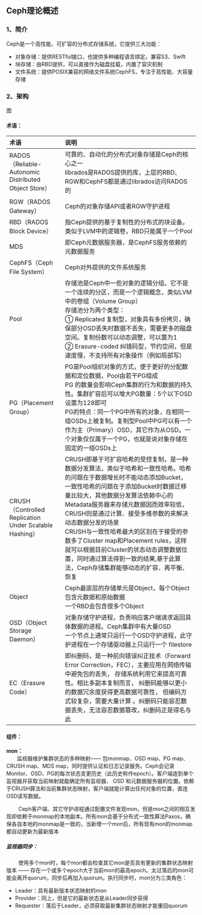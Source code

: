 ## Ceph理论概述

### 1、简介
Ceph是一个高性能、可扩容的分布式存储系统，它提供三大功能：
- 对象存储：提供RESTful接口，也提供多种编程语言绑定。兼容S3、Swift
- 块存储：由RBD提供，可以直接作为磁盘挂载，内置了容灾机制
- 文件系统：提供POSIX兼容的网络文件系统CephFS，专注于高性能、大容量存储

### 2、架构

图




#### 术语：

| 术语 | 说明 | 
| :- | :- | 
| RADOS（Reliable-Autonomic Distributed Object Store） | 可靠的、自动化的分布式对象存储是Ceph的核心之一<br>librados是RADOS提供的库，上层的RBD、RGW和CephFS都是通过librados访问RADOS的 | 
|RGW（RADOS Gateway）|Ceph的对象存储API或者RGW守护进程|
|RBD（RADOS Block Device）|指Ceph提供的基于复制性的分布式的块设备。类似于LVM中的逻辑卷，RBD只能属于一个Pool
|MDS|即Ceph元数据服务器，是CephFS服务依赖的元数据服务|
|CephFS（Ceph File System）|Ceph对外提供的文件系统服务|
|Pool|存储池是Ceph中一些对象的逻辑分组。它不是一个连续的分区，而是一个逻辑概念，类似LVM中的卷组（Volume Group）<br> 存储池分为两个类型：<br> ① Replicated 复制型，对象具有多份拷贝，确保部分OSD丢失时数据不丢失，需要更多的磁盘空间。复制份数可以动态调整，可以置为1 <br> ② Erasure-coded 纠错码型，节约空间，但是速度慢，不支持所有对象操作（例如局部写）|
|PG（Placement Group）|PG是Pool组织对象的方式，便于更好的分配数据和定位数据，Pool由若干PG组成 <br> PG 的数量会影响Ceph集群的行为和数据的持久性。集群扩容后可以增大PG数量：5个以下OSD设置为128即可 <br> PG的特点：同一个PG中所有的对象，在相同一组OSDs上被复制。复制型Pool中PG可以有一个作为主（Primary）OSD，其它作为从OSD。一个对象仅仅属于一个PG，也就是说对象存储在固定的一组OSDs上|
|CRUSH（Controlled Replication Under Scalable Hashing）|CRUSH即基于可扩容哈希的受控复制，是一种数据分发算法，类似于哈希和一致性哈希。哈希的问题在于数据增长时不能动态添加Bucket，一致性哈希的问题在于添加Bucket时数据迁移量比较大，其他数据分发算法依赖中心的Metadata服务器来存储元数据因而效率较低，CRUSH则是通过计算、接受多维参数的来解决动态数据分发的场景<br> CRUSH与一致性哈希最大的区别在于接受的参数多了Cluster map和Placement rules，这样就可以根据目前Cluster的状态动态调整数据位置，同时通过算法得到一致的结果,基于此算法，Ceph存储集群能够动态的扩容、再平衡、恢复|
|Object|Ceph最底层的存储单元是Object，每个Object包含元数据和原始数据 <br> 一个RBD会包含很多个Object|
|OSD（Object Storage Daemon）|对象存储守护进程，负责响应客户端请求返回具体数据的进程。Ceph集群中有大量OSD <br> 一个节点上通常只运行一个OSD守护进程，此守护进程在一个存储驱动器上只运行一个 filestore|
|EC（Erasure Code）|即纠删码，是一种前向错误纠正技术（Forward Error Correction，FEC），主要应用在网络传输中避免包的丢失， 存储系统利用它来提高可靠性。相比多副本复制而言， 纠删码能够以更小的数据冗余度获得更高数据可靠性， 但编码方式较复杂，需要大量计算 。纠删码只能容忍数据丢失，无法容忍数据篡改，纠删码正是得名与此|

#### 组件：

**mon：**       
&emsp;&emsp;监视器维护集群状态的多种映射—— 包monmap、OSD map、PG map、CRUSH map、MDS map，同时提供认证和日志记录服务。Ceph会记录Monitor、OSD、PG的每次状态变更历史（此历史称作epoch）。客户端连到单个监视器并获取当前映射就能确定所有监视器、 OSD 和元数据服务器的位置。依赖于CRUSH算法和当前集群状态映射，客户端就能计算出任何对象的位置，直连OSD读写数据。

&emsp;&emsp; Ceph客户端、其它守护进程通过配置文件发现mon，但是mon之间的相互发现却依赖于monmap的本地副本。所有mon会基于分布式一致性算法Paxos，确保各自本地的monmap是一致的，当新增一个mon后，所有现有mon的monmap都自动更新为最新版本

##### 监视器同步： 

&emsp;&emsp; 使用多个mon时，每个mon都会检查其它mon是否具有更新的集群状态映射版本 —— 存在一个或多个epoch大于当前mon的最高epoch。太过落后的mon可能会离开quorum，同步后再加入quorum。执行同步时，mon分为三类角色：
- Leader：具有最新版本状态映射的mon
- Provider：同上，但是它的最新状态是从Leader同步获得
- Requester：落后于Leader，必须获取最新集群状态映射才能重回quorum